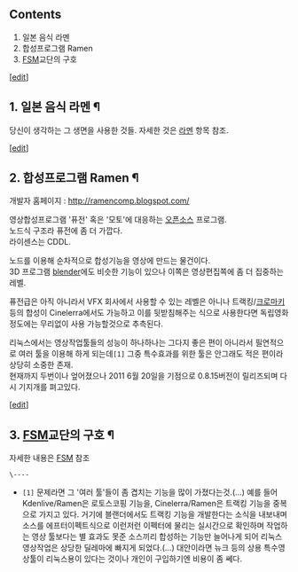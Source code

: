 ## Contents

    

1. 일본 음식 라멘 
2. 합성프로그램 Ramen 
3. [FSM](FSM.md)교단의 구호 

[[edit](http://rigvedawiki.net/r1/wiki.php/RAmen?action=edit&section=1)]

## 1. 일본 음식 라멘 ¶

당신이 생각하는 그 생면을 사용한 것들. 자세한 것은 [라멘](%EB%9D%BC%EB%A9%98.md) 항목 참조.

  

[[edit](http://rigvedawiki.net/r1/wiki.php/RAmen?action=edit&section=2)]

## 2. 합성프로그램 Ramen ¶

개발자 홈페이지 : <http://ramencomp.blogspot.com/>

  

영상합성프로그램 '퓨전' 혹은 '모토'에 대응하는 [오픈소스](%EC%98%A4%ED%94%88%EC%86%8C%EC%8A%A4.md)
프로그램.  
노드식 구조라 퓨전에 좀 더 가깝다.  
라이센스는 CDDL.

  

노드를 이용해 순차적으로 합성기능을 영상에 만드는 물건이다.  
3D 프로그램 [blender](blender.md)에도 비슷한 기능이 있으나 이쪽은 영상편집쪽에 좀 더 집중하는 레벨.

  

퓨전급은 아직 아니라서 VFX 회사에서 사용할 수 있는 레벨은 아니나 트랙킹/[크로마키](%ED%81%AC%EB%A1%9C%EB%A7%88%20%ED%82%A4.md) 등의 합성이 Cinelerra에서도 가능하고 이를
뒷받침해주는 식으로 사용한다면 독립영화정도에는 무리없이 사용 가능할것으로 추측된다.

  

리눅스에서는 영상작업툴들의 성능이 하나하나는 그다지 좋은 편이 아니라서 필연적으로 여러 툴을 이용해 하게 되는데`[1]` 그중 특수효과를
위한 툴은 안그래도 적은 편이라 상당히 소중한 존재.  
현재까지 두번이나 엎어졌으나 2011 6월 20일을 기점으로 0.8.15버전이 릴리즈되며 다시 기지개를 펴고있다.

  

[[edit](http://rigvedawiki.net/r1/wiki.php/RAmen?action=edit&section=3)]

## 3. [FSM](FSM.md)교단의 구호 ¶

  

자세한 내용은 [FSM](FSM.md) 참조

`\----`

  * `[1]` 문제라면 그 '여러 툴'들이 좀 겹치는 기능을 많이 가졌다는것.(...) 예를 들어 Kdenlive/Ramen은 로토스코핑 기능을, Cinelerra/Ramen은 트랙킹 기능을 중복으로 가지고 있다. 거기에 블랜더에서도 트랙킹 기능을 개발한다는 소식을 내보내며 소스를 에프터이펙트식으로 이런저런 이펙터에 물리는 실시간으로 확인하며 작업하는 영상 툴보다는 별 효과도 못준 소스끼리 합성하는 기능만 늘어나게 되어 리눅스 영상작업은 상당한 딜레마에 빠지게 되었다.(...) 대안이라면 뉴크 등의 상용 특수영상툴이 리눅스용이 있다는 것이나 개인이 구입하기엔 비용이 좀 쎄다.

